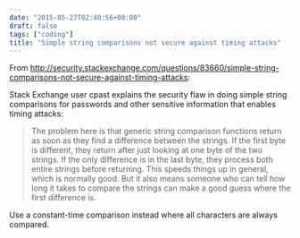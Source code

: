 ```yaml
---
date: "2015-05-27T02:40:56+00:00"
draft: false
tags: ["coding"]
title: "Simple string comparisons not secure against timing attacks"
---
```

From http://security.stackexchange.com/questions/83660/simple-string-comparisons-not-secure-against-timing-attacks:

Stack Exchange user cpast explains the security flaw in doing simple string comparisons for passwords and other sensitive information that enables timing attacks:

>The problem here is that generic string comparison functions return as soon as they find a difference between the strings. If the first byte is different, they return after just looking at one byte of the two strings. If the only difference is in the last byte, they process both entire strings before returning. This speeds things up in general, which is normally good. But it also means someone who can tell how long it takes to compare the strings can make a good guess where the first difference is.

Use a constant-time comparison instead where all characters are always compared.

